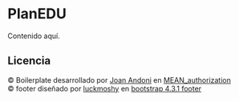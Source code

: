 # PlanEDU

Contenido aquí.

## Licencia
© Boilerplate desarrollado por [Joan Andoni](https://github.com/JoanAndoni) en [MEAN_authorization](https://github.com/JoanAndoni/MEAN_authorization)  
© footer diseñado por [luckmoshy](https://bootsnipp.com/luckmoshy) en [bootstrap 4.3.1 footer](https://bootsnipp.com/snippets/X2XOv) 
